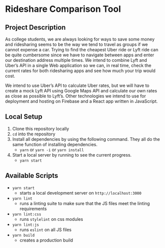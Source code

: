 # Rideshare Comparison Tool

## Project Description 

As college students, we are always looking for ways to save some money and ridesharing seems to be the way we tend to travel as groups if we cannot expense a car. Trying to find the cheapest Uber ride or Lyft ride can be quite cumbersome since we have to navigate between apps and enter our destination address multiple times. We intend to combine Lyft and Uber’s API in a single Web application so we can, in real time, check the current rates for both ridesharing apps and see how much your trip would cost.

We intend to use Uber’s API to calculate Uber rates, but we will have to create a mock Lyft API using Google Maps API and calculate our own rates as close as possible to Lyft’s. Other technologies we intend to use for deployment and hosting on Firebase and a React app written in JavaScript.


## Local Setup 

1. Clone this repository locally 
2. `cd` into the repository 
3. Install all dependencies by using the following command. They all do the same function of installing dependencies.
   * `yarn` or `yarn -i`  or `yarn install`
4. Start a local server by running to see the current progress.
   * `yarn start`  

## Available Scripts 

* `yarn start` 
  * starts a local development server on `http://localhost:3000`
* `yarn lint` 
  * runs a linting suite to make sure that the JS files meet the linting requirements
* `yarn lint:css` 
  * runs `stylelint` on css modules 
* `yarn lint:js` 
  * runs `eslint` on all JS files
* `yarn build` 
  * creates a production build 